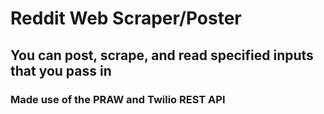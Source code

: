 # Reddit Web Scraper/Poster
## You can post, scrape, and read specified inputs that you pass in
### Made use of the PRAW and Twilio REST API
